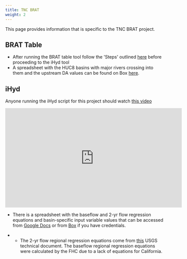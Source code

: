 ```yaml
---
title: TNC BRAT
weight: 2
---
```


This page provides information that is specific to the TNC BRAT project.

## BRAT Table
- After running the BRAT table tool follow the 'Steps' outlined [here](http://brat.riverscapes.xyz/Documentation/Tutorials/FHC/1-MultiChannelEditing.html) before proceeding to the iHyd tool
- A spreadsheet with the HUC8 basins with major rivers crossing into them and the upstream DA values can be found on Box [here](https://usu.box.com/s/r820gmob2qavx9dwprebker27ff69bu2).

## iHyd

Anyone running the iHyd script for this project should watch [this video](https://youtu.be/tl-60gIIPo4)

<iframe width="560" height="315" src="https://www.youtube.com/embed/tl-60gIIPo4" frameborder="0" allow="autoplay; encrypted-media" allowfullscreen></iframe>

- There is a spreadsheet with the baseflow and 2-yr flow regression equations and basin-specific input variable values that can be accessed from [Google Docs](https://docs.google.com/spreadsheets/d/1MoLq0Jvd4iaEiWHsOf3ULEk-oWtZzluv6eiAscM77ws/edit?usp=sharing) or from [Box](https://usu.box.com/s/k9eizpu28u9gnmn9rb5zpijr7vglqg8b) if you have credentials.

- - The 2-yr flow regional regression equations come from [this](https://pubs.usgs.gov/sir/2012/5113/) USGS technical document.  The baseflow regional regression equations were calculated by the FHC due to a lack of equations for California.  

